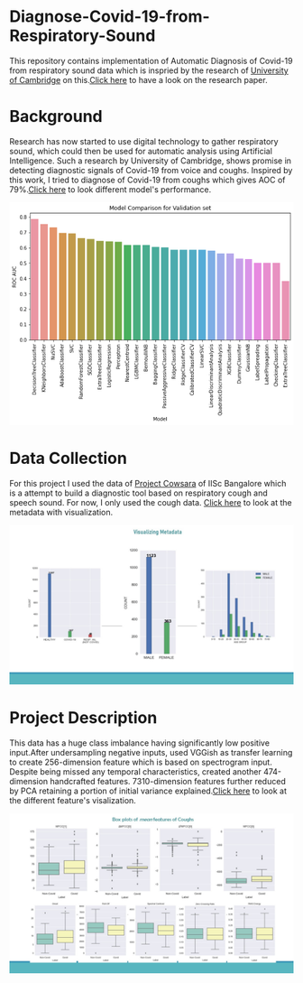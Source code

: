 # Diagnose-Covid-19-from-Respiratory-Sound

This repository contains implementation of Automatic Diagnosis of Covid-19 from respiratory sound data which is inspried by the research of [University of Cambridge](https://covid-19-sounds.org/en/) on this.[Click here](https://arxiv.org/abs/2006.05919) to have a look on the research paper.

# Background
Research has now started to use digital technology to gather respiratory sound, which could then be used for automatic analysis using Artificial Intelligence. Such a research by University of Cambridge, shows promise in detecting diagnostic signals of Covid-19 from voice and coughs. Inspired by this work, I tried to diagnose of Covid-19 from coughs which gives AOC of 79%.[Click here](notebooks/model_comparison.ipynb) to look different model's performance.


![](plots/comparison.png)

# Data Collection
For this project I used the data of [Project Cowsara](https://coswara.iisc.ac.in/) of IISc Bangalore which is a attempt to build a diagnostic tool based on respiratory cough and speech sound. For now, I only used the cough data. [Click here](notebooks/visualization/metadata_visualization.ipynb) to look at the metadata with visualization.

![](plots/metadata.jpg)

# Project Description
This data has a huge class imbalance having significantly low positive input.After undersampling negative inputs, used VGGish as transfer learning to create 256-dimension feature which is based on spectrogram input. Despite being missed any temporal characteristics, created another 474-dimension handcrafted features. 7310-dimension features further reduced by PCA retaining a portion of initial variance explained.[Click here](notebooks/visualization/feature_visualization.ipynb) to look at the different feature's visalization.


![](plots/box.jpg)
